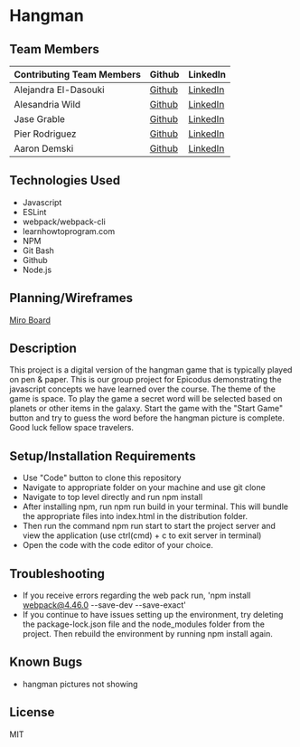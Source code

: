 # Hangman

## Team Members

| **Contributing Team Members** | **Github**                                        | **LinkedIn**                                                  |
| ----------------------------- | ------------------------------------------------- | ------------------------------------------------------------- |
| Alejandra El-Dasouki          | [Github](https://github.com/Alejandra-eldasouki)  | [LinkedIn](https://www.linkedin.com/in/alejandrael-dasouki/)  |
| Alesandria Wild               | [Github](https://github.com/ThatAltGirlAlesandria)| [LinkedIn](https://www.linkedin.com/in/alesandria-wild/)      |
| Jase Grable                   | [Github](https://github.com/JaseGrable)           | [LinkedIn](https://www.linkedin.com/in/jase-grable/)          |
| Pier Rodriguez                | [Github](https://github.com/pierknows1)           | [LinkedIn](https://www.linkedin.com/in/pier-rodriguez1/)      |
| Aaron Demski                  | [Github](https://github.com/ajdemski)             | [LinkedIn](https://www.linkedin.com/in/aaron-demski/)         |

## Technologies Used

- Javascript
- ESLint
- webpack/webpack-cli
- learnhowtoprogram.com
- NPM
- Git Bash
- Github
- Node.js

## Planning/Wireframes
[Miro Board](https://miro.com/app/board/uXjVM5F9VYw=/)

## Description

This project is a digital version of the hangman game that is typically played on pen & paper. This is our group project for Epicodus demonstrating the javascript concepts we have learned over the course. The theme of the game is space. To play the game a secret word will be selected based on planets or other items in the galaxy. Start the game with the "Start Game" button and try to guess the word before the hangman picture is complete. Good luck fellow space travelers.

## Setup/Installation Requirements

- Use "Code" button to clone this repository
- Navigate to appropriate folder on your machine and use git clone
- Navigate to top level directly and run npm install
- After installing npm, run npm run build in your terminal. This will bundle the appropriate files into index.html in the distribution folder.
- Then run the command npm run start to start the project server and view the application (use ctrl(cmd) + c to exit server in terminal)
- Open the code with the code editor of your choice.

## Troubleshooting

- If you receive errors regarding the web pack run, 'npm install webpack@4.46.0 --save-dev --save-exact'
- If you continue to have issues setting up the environment, try deleting the package-lock.json file and the node_modules folder from the project. Then rebuild the environment by running npm install again.

## Known Bugs

- hangman pictures not showing

## License

MIT
